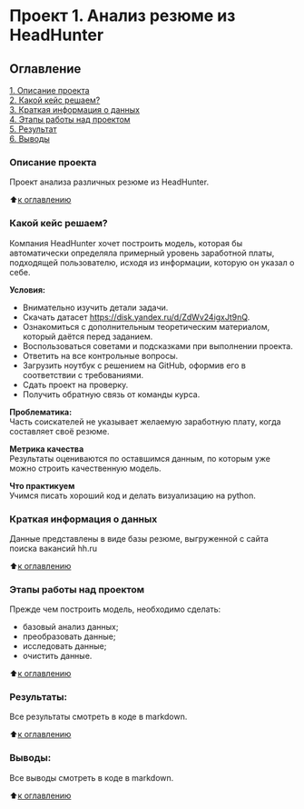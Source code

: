 # Проект 1. Анализ резюме из HeadHunter

## Оглавление  
[1. Описание проекта](.README.md#Описание-проекта)  
[2. Какой кейс решаем?](.README.md#Какой-кейс-решаем)  
[3. Краткая информация о данных](.README.md#Краткая-информация-о-данных)  
[4. Этапы работы над проектом](.README.md#Этапы-работы-над-проектом)  
[5. Результат](.README.md#Результат)    
[6. Выводы](.README.md#Выводы) 

### Описание проекта    
Проект анализа различных резюме из HeadHunter.

:arrow_up:[к оглавлению](_)


### Какой кейс решаем?    
Компания HeadHunter хочет построить модель, которая бы автоматически определяла примерный уровень заработной платы, подходящей пользователю, исходя из информации, которую он указал о себе.

**Условия:**  
- Внимательно изучить детали задачи.
- Скачать датасет https://disk.yandex.ru/d/ZdWv24igxJt9nQ.
- Ознакомиться с дополнительным теоретическим материалом, который даётся перед заданием.
- Воспользоваться советами и подсказками при выполнении проекта.
- Ответить на все контрольные вопросы.
- Загрузить ноутбук с решением на GitHub, оформив его в соответствии с требованиями.
- Сдать проект на проверку.
- Получить обратную связь от команды курса.

**Проблематика:**  
Часть соискателей не указывает желаемую заработную плату, когда составляет своё резюме.

**Метрика качества**     
Результаты оцениваются по оставшимся данным, по которым уже можно строить качественную модель.

**Что практикуем**     
Учимся писать хороший код и делать визуализацию на python.


### Краткая информация о данных
Данные представлены в виде базы резюме, выгруженной с сайта поиска вакансий hh.ru
  
:arrow_up:[к оглавлению](.README.md#Оглавление)


### Этапы работы над проектом  
Прежде чем построить модель, необходимо сделать:
- базовый анализ данных;
- преобразовать данные;
- исследовать данные;
- очистить данные.

:arrow_up:[к оглавлению](.README.md#Оглавление)


### Результаты:  
Все результаты смотреть в коде в markdown.

:arrow_up:[к оглавлению](.README.md#Оглавление)


### Выводы:  
Все выводы смотреть в коде в markdown.

:arrow_up:[к оглавлению](.README.md#Оглавление)